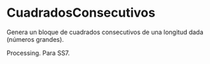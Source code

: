 # CuadradosConsecutivos

Genera un bloque de cuadrados consecutivos de una longitud dada (números grandes).

Processing. Para SS7.
